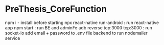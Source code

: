 # PreThesis_CoreFunction
npm i - install before starting
npx react-native run-android : run react-native app
npm start : run BE and adminFe
adb reverse tcp:3000 tcp:3000 : run socket-io 
add email + password to .env file backend to run nodemailer service

